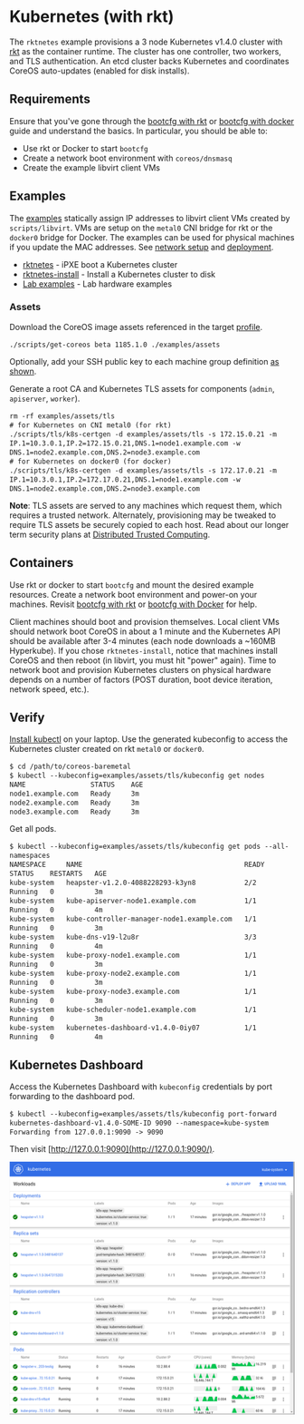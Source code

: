 # Kubernetes (with rkt)

The `rktnetes` example provisions a 3 node Kubernetes v1.4.0 cluster with [rkt](https://github.com/coreos/rkt) as the container runtime. The cluster has one controller, two workers, and TLS authentication. An etcd cluster backs Kubernetes and coordinates CoreOS auto-updates (enabled for disk installs).

## Requirements

Ensure that you've gone through the [bootcfg with rkt](getting-started-rkt.md) or [bootcfg with docker](getting-started-docker.md) guide and understand the basics. In particular, you should be able to:

* Use rkt or Docker to start `bootcfg`
* Create a network boot environment with `coreos/dnsmasq`
* Create the example libvirt client VMs

## Examples

The [examples](../examples) statically assign IP addresses to libvirt client VMs created by `scripts/libvirt`. VMs are setup on the `metal0` CNI bridge for rkt or the `docker0` bridge for Docker. The examples can be used for physical machines if you update the MAC addresses. See [network setup](network-setup.md) and [deployment](deployment.md).

* [rktnetes](../examples/groups/rktnetes) - iPXE boot a Kubernetes cluster
* [rktnetes-install](../examples/groups/rktnetes-install) - Install a Kubernetes cluster to disk
* [Lab examples](https://github.com/dghubble/metal) - Lab hardware examples

### Assets

Download the CoreOS image assets referenced in the target [profile](../examples/profiles).

    ./scripts/get-coreos beta 1185.1.0 ./examples/assets

Optionally, add your SSH public key to each machine group definition [as shown](../examples/README.md#ssh-keys).

Generate a root CA and Kubernetes TLS assets for components (`admin`, `apiserver`, `worker`).

    rm -rf examples/assets/tls
    # for Kubernetes on CNI metal0 (for rkt)
    ./scripts/tls/k8s-certgen -d examples/assets/tls -s 172.15.0.21 -m IP.1=10.3.0.1,IP.2=172.15.0.21,DNS.1=node1.example.com -w DNS.1=node2.example.com,DNS.2=node3.example.com
    # for Kubernetes on docker0 (for docker)
    ./scripts/tls/k8s-certgen -d examples/assets/tls -s 172.17.0.21 -m IP.1=10.3.0.1,IP.2=172.17.0.21,DNS.1=node1.example.com -w DNS.1=node2.example.com,DNS.2=node3.example.com

**Note**: TLS assets are served to any machines which request them, which requires a trusted network. Alternately, provisioning may be tweaked to require TLS assets be securely copied to each host. Read about our longer term security plans at [Distributed Trusted Computing](https://coreos.com/blog/coreos-trusted-computing.html).

## Containers

Use rkt or docker to start `bootcfg` and mount the desired example resources. Create a network boot environment and power-on your machines. Revisit [bootcfg with rkt](getting-started-rkt.md) or [bootcfg with Docker](getting-started-docker.md) for help.

Client machines should boot and provision themselves. Local client VMs should network boot CoreOS in about a 1 minute and the Kubernetes API should be available after 3-4 minutes (each node downloads a ~160MB Hyperkube). If you chose `rktnetes-install`, notice that machines install CoreOS and then reboot (in libvirt, you must hit "power" again). Time to network boot and provision Kubernetes clusters on physical hardware depends on a number of factors (POST duration, boot device iteration, network speed, etc.).

## Verify

[Install kubectl](https://coreos.com/kubernetes/docs/latest/configure-kubectl.html) on your laptop. Use the generated kubeconfig to access the Kubernetes cluster created on rkt `metal0` or `docker0`.

    $ cd /path/to/coreos-baremetal
    $ kubectl --kubeconfig=examples/assets/tls/kubeconfig get nodes
    NAME                STATUS    AGE
    node1.example.com   Ready     3m
    node2.example.com   Ready     3m
    node3.example.com   Ready     3m

Get all pods.

    $ kubectl --kubeconfig=examples/assets/tls/kubeconfig get pods --all-namespaces
    NAMESPACE     NAME                                        READY     STATUS    RESTARTS   AGE
    kube-system   heapster-v1.2.0-4088228293-k3yn8            2/2       Running   0          3m
    kube-system   kube-apiserver-node1.example.com            1/1       Running   0          4m
    kube-system   kube-controller-manager-node1.example.com   1/1       Running   0          3m
    kube-system   kube-dns-v19-l2u8r                          3/3       Running   0          4m
    kube-system   kube-proxy-node1.example.com                1/1       Running   0          3m
    kube-system   kube-proxy-node2.example.com                1/1       Running   0          3m
    kube-system   kube-proxy-node3.example.com                1/1       Running   0          3m
    kube-system   kube-scheduler-node1.example.com            1/1       Running   0          3m
    kube-system   kubernetes-dashboard-v1.4.0-0iy07           1/1       Running   0          4m

## Kubernetes Dashboard

Access the Kubernetes Dashboard with `kubeconfig` credentials by port forwarding to the dashboard pod.

    $ kubectl --kubeconfig=examples/assets/tls/kubeconfig port-forward kubernetes-dashboard-v1.4.0-SOME-ID 9090 --namespace=kube-system
    Forwarding from 127.0.0.1:9090 -> 9090

Then visit [http://127.0.0.1:9090](http://127.0.0.1:9090/).

<img src='img/kubernetes-dashboard.png' class="img-center" alt="Kubernetes Dashboard"/>